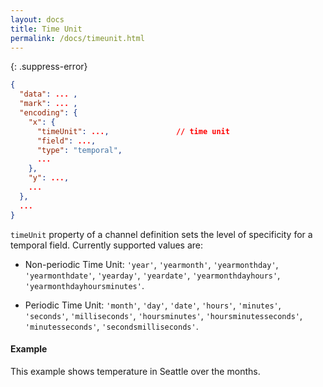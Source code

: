 ```yaml
---
layout: docs
title: Time Unit
permalink: /docs/timeunit.html
---
```


{: .suppress-error}
```json
{
  "data": ... ,
  "mark": ... ,
  "encoding": {
    "x": {
      "timeUnit": ...,               // time unit
      "field": ...,
      "type": "temporal",
      ...
    },
    "y": ...,
    ...
  },
  ...
}
```

`timeUnit` property of a channel definition sets the level of specificity for a temporal field.  Currently supported values are:

- Non-periodic Time Unit: `'year'`, `'yearmonth'`, `'yearmonthday'`, `'yearmonthdate'`, `'yearday'`, `'yeardate'`, `'yearmonthdayhours'`, `'yearmonthdayhoursminutes'`.  

- Periodic Time Unit: `'month'`, `'day'`, `'date'`, `'hours'`, `'minutes'`, `'seconds'`, `'milliseconds'`,  `'hoursminutes'`, `'hoursminutesseconds'`, `'minutesseconds'`, `'secondsmilliseconds'`.

<!-- TODO: given a example datetime, show examples show each different time unit property transforms the original time -->

#### Example

This example shows temperature in Seattle over the months.

<span class="vl-example" data-name="line_month"></span>
